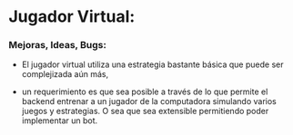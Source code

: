 # Jugador Virtual:

### Mejoras, Ideas, Bugs:

- El jugador virtual utiliza una estrategia bastante básica que puede ser complejizada aún más,

- un requerimiento es que sea posible a través de lo que permite el backend entrenar a un jugador de la computadora simulando varios juegos y estrategias. O sea que sea extensible permitiendo poder implementar un bot.
